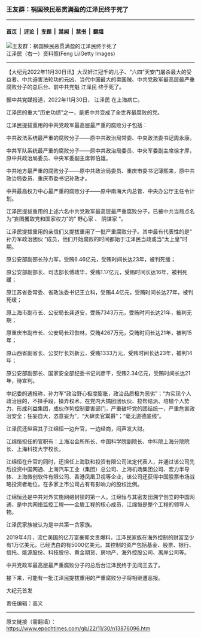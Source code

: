 ### 王友群：祸国殃民恶贯满盈的江泽民终于死了

---

#### [首页](../../../..?n13876096) &nbsp;|&nbsp; [评论](../../../../../epoch-comment?n13876096) &nbsp;|&nbsp; [专题](../../../../../epoch-special?n13876096) &nbsp;|&nbsp; [禁闻](../../../../../epoch-news?n13876096) &nbsp;|&nbsp; [禁书](../../../../../books?n13876096) &nbsp;|&nbsp; [翻墙](https://github.com/gfw-breaker/nogfw/blob/master/README.md?n13876096)


<div><img alt="王友群：祸国殃民恶贯满盈的江泽民终于死了" class="attachment-djy_600_400 size-djy_600_400 wp-post-image" src="https://i.epochtimes.com/assets/uploads/2022/11/id13876103-jiangB.jpeg"/>
<div class="caption">
 江泽民（右一）资料照(Feng Li/Getty Images)
</div></div><hr/><div class="post_content" id="artbody" itemprop="articleBody">
 <!-- article content begin -->
 <p>
  【大纪元2022年11月30日讯】大汉奸江冠千的儿子、“六四”天安门屠杀最大的受益者、中共迫害法轮功的元凶、当代中国最大的卖国贼、中共党政军最高层最严重腐败分子的总后台、前中共党魁
  <ok href="https://www.epochtimes.com/gb/tag/%E6%B1%9F%E6%B3%BD%E6%B0%91.html">
   江泽民
  </ok>
  终于死了。
 </p>
 <p style="font-weight: 400;">
  据中共党媒报道，2022年11月30日，
  <ok href="https://www.epochtimes.com/gb/tag/%E6%B1%9F%E6%B3%BD%E6%B0%91.html">
   江泽民
  </ok>
  在上海病亡。
 </p>
 <p style="font-weight: 400;">
  江泽民的重大“历史功绩”之一，是把中共变成了全世界最腐败的党。
 </p>
 <p style="font-weight: 400;">
  江泽民提拔重用的中共党政军最高层最严重的腐败分子包括：
 </p>
 <p style="font-weight: 400;">
  中共政法系统最严重的腐败分子——原中共政治局常委、中央政法委书记周永康。
 </p>
 <p style="font-weight: 400;">
  中共军队系统最严重的腐败分子——原中共政治局委员、中央军委副主席徐才厚，原中共政治局委员、中央军委副主席郭伯雄。
 </p>
 <p style="font-weight: 400;">
  中共地方最严重的腐败分子——原中共政治局委员、重庆市委书记薄熙来，原中共政治局委员、重庆市委书记孙政才。
 </p>
 <p style="font-weight: 400;">
  中共最高权力中心最严重的腐败分子——原中南海大内总管、中央办公厅主任令计划。
 </p>
 <p style="font-weight: 400;">
  江泽民提拔重用的上述六名中共党政军最高层最严重腐败分子，已被中共当局点名为“妄图攫取党和国家权力”的“
  <ok href="https://www.epochtimes.com/gb/tag/%E9%87%8E%E5%BF%83%E5%AE%B6.html">
   野心家
  </ok>
  、
  <ok href="https://www.epochtimes.com/gb/tag/%E9%98%B4%E8%B0%8B%E5%AE%B6.html">
   阴谋家
  </ok>
  ”。
 </p>
 <p style="font-weight: 400;">
  江泽民提拔重用的亲信们又提拔重用了一批严重腐败分子。其中最有代表性的是“
  <ok href="https://www.epochtimes.com/gb/tag/%E5%AD%99%E5%8A%9B%E5%86%9B%E6%94%BF%E6%B2%BB%E5%9B%A2%E4%BC%99.html">
   孙力军政治团伙
  </ok>
  ”成员，他们开始腐败的时间都始于江泽民当政或当“太上皇”时期。
 </p>
 <p style="font-weight: 400;">
  原公安部副部长孙力军，受贿6.46亿元，受贿时间长达23年，被判死缓；
 </p>
 <p style="font-weight: 400;">
  原公安部副部长、司法部长傅政华，受贿1.17亿元，受贿时间长达16年，被判死缓；
 </p>
 <p style="font-weight: 400;">
  原江苏省委常委、省政法委书记王立科，受贿4.4亿元，受贿时间长达27年，被判死缓；
 </p>
 <p style="font-weight: 400;">
  原上海市副市长、公安局长龚道安，受贿7343万元，受贿时间长达21年，被判无期；
 </p>
 <p style="font-weight: 400;">
  原重庆市副市长、公安局长邓恢林，受贿4267万元，受贿时间长达21年，被判15年；
 </p>
 <p style="font-weight: 400;">
  原山西省副省长、公安厅长刘新云，受贿1333万元，受贿时间长达23年，被判14年；
 </p>
 <p style="font-weight: 400;">
  原公安部副部长、国家安全部纪委书记刘彦平，受贿2.34亿元，受贿时间长达21年，待宣判。
 </p>
 <p style="font-weight: 400;">
  中纪委的通报称，孙力军“政治野心极度膨胀，政治品质极为恶劣”；“为实现个人政治目的，不择手段，操弄权术，在党内大搞团团伙伙、拉帮结派、培植个人势力，形成利益集团，成伙作势控制要害部门，严重破坏党的团结统一，严重危害政治安全；狂妄自大，恣意妄为”，“大肆卖官鬻爵”；“毫无道德底线”。
 </p>
 <p style="font-weight: 400;">
  江泽民还纵容其子江绵恒一边升官，一边经商，闷声发大财。
 </p>
 <p style="font-weight: 400;">
  江绵恒担任的官职有：上海冶金所所长、中国科学院副院长、中科院上海分院院长、上海科技大学校长。
 </p>
 <p style="font-weight: 400;">
  江绵恒在升官的同时，还担任上海联和投资有限公司法定代表人，并通过该公司先后投资中国网通、上海汽车工业（集团）总公司、上海机场集团公司、宏力半导体、上海微创软件有限公司、香港凤凰卫视等企业，该公司还获得中国股票市场战略投资者地位，在多家上市公司占有有影响力的股权比例。
 </p>
 <p style="font-weight: 400;">
  江绵恒还是中共对外实施网络封锁的第一人。江绵恒与其密友田溯宁创立的中国网通，是中共网络监控工程——金盾工程的核心成员，江绵恒是整个工程的领导人物。
 </p>
 <p style="font-weight: 400;">
  江泽民家族被认为是中共第一贪家族。
 </p>
 <p style="font-weight: 400;">
  2019年4月，流亡美国的亿万富豪郭文贵爆料，江泽民家族在海外控制的财富至少有1万亿美元，已经洗白的有5000亿美元。其控制的资产包括基金、股票、银行、信托、能源股份、科技股份、黄金期货、房地产、海外控股公司、离岸公司等。
 </p>
 <p style="font-weight: 400;">
  中共党政军最高层最严重腐败分子的总后台江泽民终于见阎王去了。
 </p>
 <p style="font-weight: 400;">
  接下来，可能有一批江泽民提拔重用的严重腐败分子将相继遭恶报。
 </p>
 <p style="font-weight: 400;">
  大纪元首发
 </p>
 <p style="font-weight: 400;">
  责任编辑：高义
 </p>
 <!-- article content end -->
 <div id="below_article_ad">
 </div>
</div>


---

原文链接（需翻墙）：https://www.epochtimes.com/gb/22/11/30/n13876096.htm